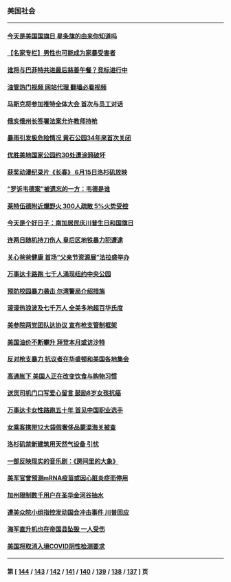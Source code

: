 ### 美国社会
---
#### [今天是美国国旗日 星条旗的由来你知道吗](../../pages/ncid1078160/n13759511.md?06150845) 
#### [【名家专栏】男性也可能成为家暴受害者](../../pages/ncid1078160/n13759409.md?06150845) 
#### [谁将与巴菲特共进最后慈善午餐？竞标进行中](../../pages/ncid1078160/n13759401.md?06150845) 
#### [油管热门视频 网站代理 翻墙必看视频](http://209.222.30.114:81/youtube.html?06150845)
#### [马斯克将参加推特全体大会 首次与员工对话](../../pages/ncid1078160/n13759461.md?06150845) 
#### [俄亥俄州长签署法案允许教师持枪](../../pages/ncid1078160/n13759112.md?06150845) 
#### [暴雨引发极危险情况 黄石公园34年来首次关闭](../../pages/ncid1078160/n13759070.md?06150845) 
#### [优胜美地国家公园约30处遭涂鸦破坏](../../pages/ncid1078160/n13759031.md?06150845) 
#### [获奖动漫纪录片《长春》 6月15日洛杉矶放映](../../pages/ncid1078160/n13759019.md?06150845) 
#### [“罗诉韦德案”被遗忘的一方：韦德是谁](../../pages/ncid1078160/n13758835.md?06150845) 
#### [莱特伍德附近爆野火 300人疏散 5%火势受控](../../pages/ncid1078160/n13759007.md?06150845) 
#### [今天是个好日子：南加居民庆川普生日和国旗日](../../pages/ncid1078160/n13758929.md?06150845) 
#### [连两日随机持刀伤人 皇后区地铁暴力犯遭逮](../../pages/ncid1078160/n13758347.md?06150845) 
#### [关心爸爸健康 首场“父亲节资源展”法拉盛举办](../../pages/ncid1078160/n13758336.md?06150845) 
#### [万事达卡路跑 七千人涌现纽约中央公园](../../pages/ncid1078160/n13758311.md?06150845) 
#### [预防校园暴力袭击 尔湾警局介绍措施](../../pages/ncid1078160/n13758270.md?06150845) 
#### [滚滚热浪波及七千万人 全美多地超百华氏度](../../pages/ncid1078160/n13757936.md?06150845) 
#### [美参院两党团队达协议 宣布枪支管制框架](../../pages/ncid1078160/n13757954.md?06150845) 
#### [美国油价不断攀升 拜登本月或访沙特](../../pages/ncid1078160/n13757846.md?06150845) 
#### [反对枪支暴力 抗议者在华盛顿和美国各地集会](../../pages/ncid1078160/n13757378.md?06150845) 
#### [高通胀下 美国人正在改变饮食与购物习惯](../../pages/ncid1078160/n13757285.md?06150845) 
#### [送货司机门口写爱心留言 鼓励8岁女孩抗癌](../../pages/ncid1078160/n13756959.md?06150845) 
#### [万事达卡女性路跑五十年 首见中国职业选手](../../pages/ncid1078160/n13757019.md?06150845) 
#### [女乘客携带12大袋假奢侈品蒙混海关被查](../../pages/ncid1078160/n13757034.md?06150845) 
#### [洛杉矶禁新建筑用天然气设备 引忧](../../pages/ncid1078160/n13756969.md?06150845) 
#### [一部反映现实的音乐剧：《房间里的大象》](../../pages/ncid1078160/n13756933.md?06150845) 
#### [美军官曾预测mRNA疫苗或因心脏炎症而停用](../../pages/ncid1078160/n13756875.md?06150845) 
#### [加州限制数千用户在圣华金河谷抽水](../../pages/ncid1078160/n13756872.md?06150845) 
#### [遭美众院小组指控发动国会冲击事件 川普回应](../../pages/ncid1078160/n13756742.md?06150845) 
#### [海军直升机也在帝国县坠毁 一人受伤](../../pages/ncid1078160/n13756848.md?06150845) 
#### [美国将取消入境COVID阴性检测要求](../../pages/ncid1078160/n13756761.md?06150845) 

---
#### 第 [ [144](./144.md?06150845) / [143](./143.md?06150845) / [142](./142.md?06150845) / [141](./141.md?06150845) / [140](./140.md?06150845) / [139](./139.md?06150845) / [138](./138.md?06150845) / [137](./137.md?06150845) ] 页
